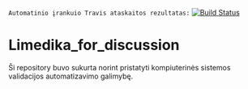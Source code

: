 ```Automatinio įrankuio Travis ataskaitos rezultatas:```
[![Build Status](https://app.travis-ci.com/Fumitus/Limedika_for_discussion.svg?branch=main)](https://app.travis-ci.com/Fumitus/Limedika_for_discussion)

# Limedika_for_discussion

Ši repository buvo sukurta norint pristatyti kompiuterinės sistemos validacijos automatizavimo galimybę.
